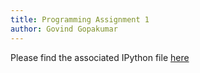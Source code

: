 ```yaml
---
title: Programming Assignment 1
author: Govind Gopakumar
---
```


Please find the associated IPython file [here]()

